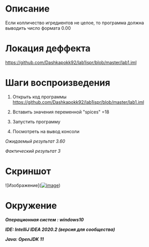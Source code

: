 

# Описание

Если колличество игредиентов не целое, то программа должна выводить число формата 0.00

# Локация деффекта

https://github.com/Dashkapokk92/lab1ispr/blob/master/lab1.iml

# Шаги воспроизведения

1. Открыть код программы https://github.com/Dashkapokk92/lab1ispr/blob/master/lab1.iml


2. Вставить значения переменной "spices" =18


3. Запустить программу


4. Посмотреть на вывод консоли

*Ожидаемый результат 3.60*

*Фактический результат 3*

# Скриншот

![Изображение](<a href="https://ibb.co/NszPGwg"><img src="https://i.ibb.co/pxp8kC6/image.png" alt="image" border="0" /></a>)

# Окружение

***Операционная систем : windows10***

***IDE: IntelliJ IDEA 2020.2 (версия для сообщества)***

***Java: OpenJDK 11***

